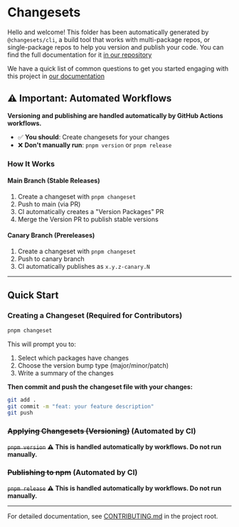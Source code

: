 # Changesets

Hello and welcome! This folder has been automatically generated by `@changesets/cli`, a build tool that works
with multi-package repos, or single-package repos to help you version and publish your code. You can
find the full documentation for it [in our repository](https://github.com/changesets/changesets)

We have a quick list of common questions to get you started engaging with this project in
[our documentation](https://github.com/changesets/changesets/blob/main/docs/common-questions.md)

## ⚠️ Important: Automated Workflows

**Versioning and publishing are handled automatically by GitHub Actions workflows.**

- ✅ **You should**: Create changesets for your changes
- ❌ **Don't manually run**: `pnpm version` or `pnpm release`

### How It Works

#### Main Branch (Stable Releases)

1. Create a changeset with `pnpm changeset`
2. Push to main (via PR)
3. CI automatically creates a "Version Packages" PR
4. Merge the Version PR to publish stable versions

#### Canary Branch (Prereleases)

1. Create a changeset with `pnpm changeset`
2. Push to canary branch
3. CI automatically publishes as `x.y.z-canary.N`

---

## Quick Start

### Creating a Changeset (Required for Contributors)

```bash
pnpm changeset
```

This will prompt you to:

1. Select which packages have changes
2. Choose the version bump type (major/minor/patch)
3. Write a summary of the changes

**Then commit and push the changeset file with your changes:**

```bash
git add .
git commit -m "feat: your feature description"
git push
```

### ~~Applying Changesets (Versioning)~~ (Automated by CI)

~~`pnpm version`~~ **⚠️ This is handled automatically by workflows. Do not run manually.**

### ~~Publishing to npm~~ (Automated by CI)

~~`pnpm release`~~ **⚠️ This is handled automatically by workflows. Do not run manually.**

---

For detailed documentation, see [CONTRIBUTING.md](../../CONTRIBUTING.md#typescript-releases) in the project root.

